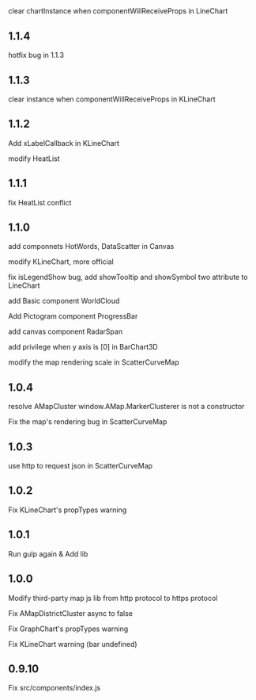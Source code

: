 ##

clear chartInstance when componentWillReceiveProps in LineChart

## 1.1.4

hotfix bug in 1.1.3

## 1.1.3

clear instance when componentWillReceiveProps in KLineChart

## 1.1.2

Add xLabelCallback in KLineChart

modify HeatList

## 1.1.1

fix HeatList conflict

## 1.1.0

add componnets HotWords, DataScatter in Canvas

modify KLineChart, more official

fix isLegendShow bug, add showTooltip and showSymbol two attribute to LineChart

add Basic component WorldCloud

Add Pictogram component ProgressBar

add canvas component RadarSpan

add privilege when y axis is [0] in BarChart3D

modify the map rendering scale in ScatterCurveMap

## 1.0.4

resolve AMapCluster window.AMap.MarkerClusterer is not a constructor

Fix the map's rendering bug in ScatterCurveMap

## 1.0.3

use http to request json in ScatterCurveMap

## 1.0.2

Fix KLineChart's propTypes warning

## 1.0.1

Run gulp again & Add lib

## 1.0.0

Modify third-party map js lib from http protocol to https protocol

Fix AMapDistrictCluster async to false

Fix GraphChart's propTypes warning

Fix KLineChart warning (bar undefined)

## 0.9.10

Fix src/components/index.js
